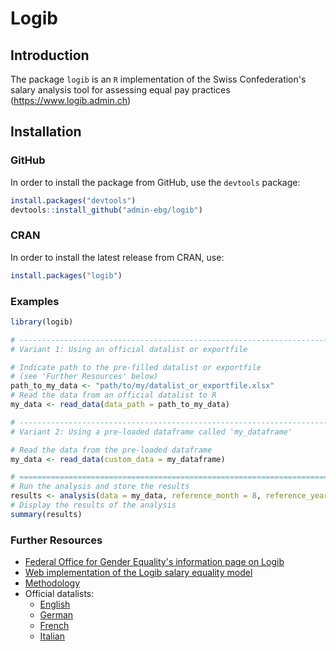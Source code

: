 # Logib
## Introduction
The package `logib` is an `R` implementation of the Swiss Confederation's salary analysis tool for assessing equal pay practices (https://www.logib.admin.ch)

## Installation
### GitHub
In order to install the package from GitHub, use the `devtools` package:

```R
install.packages("devtools")
devtools::install_github("admin-ebg/logib")
```

### CRAN
In order to install the latest release from CRAN, use:
```R
install.packages("logib")
```

### Examples

```R
library(logib)

# ------------------------------------------------------------------------------
# Variant 1: Using an official datalist or exportfile

# Indicate path to the pre-filled datalist or exportfile 
# (see 'Further Resources' below)
path_to_my_data <- "path/to/my/datalist_or_exportfile.xlsx"
# Read the data from an official datalist to R
my_data <- read_data(data_path = path_to_my_data)

# ------------------------------------------------------------------------------
# Variant 2: Using a pre-loaded dataframe called 'my_dataframe'

# Read the data from the pre-loaded dataframe
my_data <- read_data(custom_data = my_dataframe)

# ==============================================================================
# Run the analysis and store the results
results <- analysis(data = my_data, reference_month = 8, reference_year = 2020)
# Display the results of the analysis
summary(results)
```

### Further Resources
+ [Federal Office for Gender Equality's information page on Logib](https://www.ebg.admin.ch/en/equal-pay-analysis-with-logib) 
+ [Web implementation of the Logib salary equality model](https://www.logib.admin.ch)
+ [Methodology](https://www.ebg.admin.ch/en/equal-pay-analysis-with-logib)
+ Official datalists: 
	- [English](https://www.logib.admin.ch/assets/Data/Datalist_e.xlsx)
	- [German](https://www.logib.admin.ch/assets/Data/Datalist_d.xlsx)
	- [French](https://www.logib.admin.ch/assets/Data/Datalist_f.xlsx)
	- [Italian](https://www.logib.admin.ch/assets/Data/Datalist_i.xlsx)
